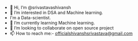- 👋 Hi, I’m @srivastavashivansh
- 👀 I’m interested in DSA and Machine learning.
- I'm a Data-scientist. 
- 🌱 I’m currently learning Machine learning.
- 💞️ I’m looking to collaborate on open source project
- 📫 How to reach me:- officialshivanshsrivastava@gmail.com 

<!---
srivastavashivansh/srivastavashivansh is a ✨ special ✨ repository because its `README.md` (this file) appears on your GitHub profile.
You can click the Preview link to take a look at your changes.
--->
